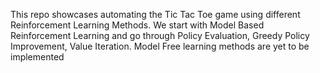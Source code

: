 This repo showcases automating the Tic Tac Toe game using different Reinforcement Learning Methods. We start with Model Based Reinforcement Learning and go through Policy Evaluation, Greedy Policy Improvement, Value Iteration. Model Free learning methods are yet to be implemented
